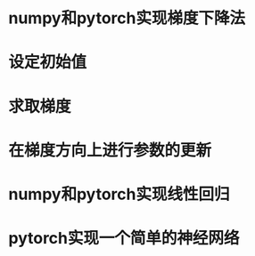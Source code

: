 # numpy和pytorch实现梯度下降法

# 设定初始值

# 求取梯度

# 在梯度方向上进行参数的更新

# numpy和pytorch实现线性回归

# pytorch实现一个简单的神经网络
